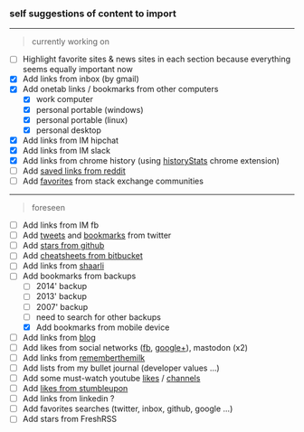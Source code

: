 ### self suggestions of content to import
___
> currently working on
* [ ] Highlight favorite sites & news sites in each section because everything seems equally important now
* [x] Add links from inbox (by gmail)
* [x] Add onetab links / bookmarks from other computers
  * [x] work computer
  * [x] personal portable (windows)
  * [x] personal portable (linux)
  * [x] personal desktop
* [x] Add links from IM hipchat
* [x] Add links from IM slack
* [x] Add links from chrome history (using [historyStats](https://chrome.google.com/webstore/detail/historystats/ffnaaljjakfkhpjjgfmjhcgamcoflinm/related) chrome extension)
* [ ] Add [saved links from reddit](https://www.reddit.com/user/MorganGeek/saved/)
* [ ] Add [favorites](https://stackexchange.com/users/2315914/morgangeek?tab=favorites) from stack exchange communities
___
> foreseen 
* [ ] Add links from IM fb
* [ ] Add [tweets](https://twitter.com/MorganGeek) and [bookmarks](https://twitter.com/MorganGeek/likes) from twitter
* [ ] Add [stars from github](https://github.com/MorganGeek?tab=stars)
* [ ] Add [cheatsheets from bitbucket](https://bitbucket.org/morgangeek/cheatsheet)
* [ ] Add links from [shaarli](http://www.morgangeek.be/shaarli/)
* [ ] Add bookmarks from backups
  * [ ] 2014' backup
  * [ ] 2013' backup
  * [ ] 2007' backup
  * [ ] need to search for other backups 
  * [x] Add bookmarks from mobile device
* [ ] Add links from [blog](http://www.morgangeek.be/blog/)
* [ ] Add likes from social networks ([fb](https://www.facebook.com/mwattiez/allactivity?privacy_source=activity_log&log_filter=likes), [google+](https://plus.google.com/+MorganWattiez)), mastodon (x2)
* [ ] Add links from [rememberthemilk](https://www.rememberthemilk.com/app/#all)
* [ ] Add lists from my bullet journal (developer values ...)
* [ ] Add some must-watch youtube [likes](https://www.youtube.com/channel/UC3gqyF0Mvh7EaOIa31JkEXA/videos?view=15&sort=dd&shelf_id=0) / [channels](https://www.youtube.com/channel/UC3gqyF0Mvh7EaOIa31JkEXA/channels?view=56&shelf_id=0)
* [ ] Add [likes from stumbleupon](http://www.stumbleupon.com/stumbler/MorganGeek/likes)
* [ ] Add links from linkedin ? 
* [ ] Add favorites searches (twitter, inbox, github, google ...)
* [ ] Add stars from FreshRSS
